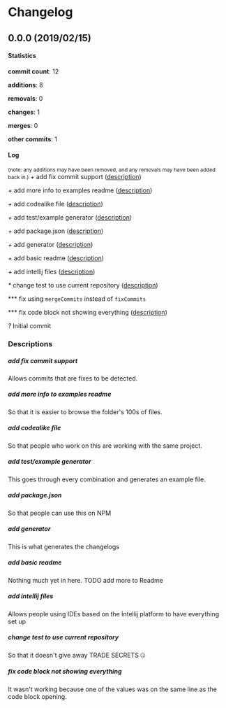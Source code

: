 # Changelog
## 0.0.0 (2019/02/15)
#### Statistics
**commit count**: 12

**additions**: 8

**removals**: 0

**changes**: 1

**merges**: 0

**other commits**: 1

#### Log
<small>(note: any additions may have been removed, and any removals may have been added back in.)</small>
*+* add fix commit support ([description](#add-fix-commit-support-26))

*+* add more info to examples readme ([description](#add-more-info-to-examples-readme-26))

*+* add codealike file ([description](#add-codealike-file-26))

*+* add test/example generator ([description](#add-testexample-generator-26))

*+* add package.json ([description](#add-packagejson-26))

*+* add generator ([description](#add-generator-26))

*+* add basic readme ([description](#add-basic-readme-26))

*+* add intellij files ([description](#add-intellij-files-26))

*\** change test to use current repository ([description](#change-test-to-use-current-repository-26))

*** fix using `mergeCommits` instead of `fixCommits`

*** fix code block not showing everything ([description](#fix-code-block-not-showing-everything-26))

*?* Initial commit

### Descriptions
##### add fix commit support
Allows commits that are fixes to be detected.
##### add more info to examples readme
So that it is easier to browse the folder's 100s of files.
##### add codealike file
So that people who work on this are working with the same project.
##### add test/example generator
This goes through every combination and generates an example file.
##### add package.json
So that people can use this on NPM
##### add generator
This is what generates the changelogs
##### add basic readme
Nothing much yet in here. TODO add more to Readme
##### add intellij files
Allows people using IDEs based on the Intellij platform to have everything set up
##### change test to use current repository
So that it doesn't give away TRADE SECRETS 🤐
##### fix code block not showing everything
It wasn't working because one of the values was on the same line as the code block opening.
